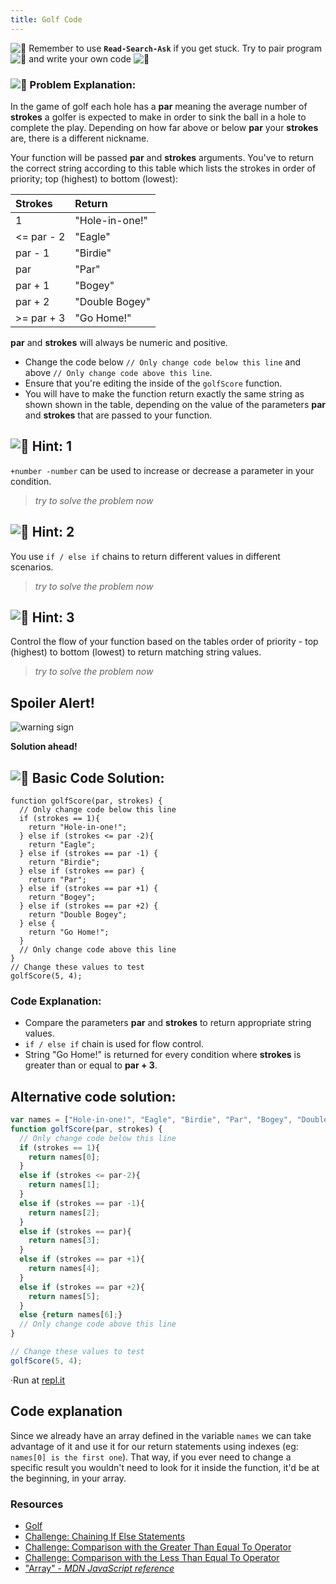 ```yaml
---
title: Golf Code
---
```

![:triangular_flag_on_post:](https://forum.freecodecamp.com/images/emoji/emoji_one/triangular_flag_on_post.png?v=3 ":triangular_flag_on_post:") Remember to use <a>**`Read-Search-Ask`**</a> if you get stuck. Try to pair program ![:busts_in_silhouette:](https://forum.freecodecamp.com/images/emoji/emoji_one/busts_in_silhouette.png?v=3 ":busts_in_silhouette:") and write your own code ![:pencil:](https://forum.freecodecamp.com/images/emoji/emoji_one/pencil.png?v=3 ":pencil:")

### ![:checkered_flag:](https://forum.freecodecamp.com/images/emoji/emoji_one/checkered_flag.png?v=3 ":checkered_flag:") Problem Explanation:

In the game of golf each hole has a **par** meaning the average number of **strokes** a golfer is expected to make in order to sink the ball in a hole to complete the play. Depending on how far above or below **par** your **strokes** are, there is a different nickname.

Your function will be passed **par** and **strokes** arguments. You've to return the correct string according to this table which lists the strokes in order of priority; top (highest) to bottom (lowest):

Strokes | Return  
:--------- | :-------------  
1 | "Hole-in-one!"  
<= par - 2 | "Eagle"  
par - 1 | "Birdie"  
par | "Par"  
par + 1 | "Bogey"  
par + 2 | "Double Bogey"
&gt;= par + 3 | "Go Home!"

**par** and **strokes** will always be numeric and positive.

*   Change the code below `// Only change code below this line` and above `// Only change code above this line`.
*   Ensure that you're editing the inside of the `golfScore` function.
*   You will have to make the function return exactly the same string as shown shown in the table, depending on the value of the parameters **par** and **strokes** that are passed to your function.


## ![:speech_balloon:](https://forum.freecodecamp.com/images/emoji/emoji_one/speech_balloon.png?v=3 ":speech_balloon:") Hint: 1

`+number -number` can be used to increase or decrease a parameter in your condition.

> _try to solve the problem now_

## ![:speech_balloon:](https://forum.freecodecamp.com/images/emoji/emoji_one/speech_balloon.png?v=3 ":speech_balloon:") Hint: 2

You use `if / else if` chains to return different values in different scenarios.

> _try to solve the problem now_

## ![:speech_balloon:](https://forum.freecodecamp.com/images/emoji/emoji_one/speech_balloon.png?v=3 ":speech_balloon:") Hint: 3

Control the flow of your function based on the tables order of priority - top (highest) to bottom (lowest) to return matching string values.

> _try to solve the problem now_

## Spoiler Alert!

![warning sign](//discourse-user-assets.s3.amazonaws.com/original/2X/2/2d6c412a50797771301e7ceabd554cef4edcd74d.gif)

**Solution ahead!**

## ![:beginner:](https://forum.freecodecamp.com/images/emoji/emoji_one/beginner.png?v=3 ":beginner:") Basic Code Solution:

    function golfScore(par, strokes) {
      // Only change code below this line
      if (strokes == 1){
        return "Hole-in-one!";
      } else if (strokes <= par -2){
        return "Eagle";
      } else if (strokes == par -1) {
        return "Birdie";
      } else if (strokes == par) {
        return "Par";
      } else if (strokes == par +1) {
        return "Bogey";
      } else if (strokes == par +2) {
        return "Double Bogey";
      } else {
        return "Go Home!";
      }
      // Only change code above this line
    }
    // Change these values to test
    golfScore(5, 4);

### Code Explanation:

*   Compare the parameters **par** and **strokes** to return appropriate string values.
*   `if / else if` chain is used for flow control.
*   String "Go Home!" is returned for every condition where **strokes** is greater than or equal to **par + 3**.

## Alternative code solution:
```javascript
var names = ["Hole-in-one!", "Eagle", "Birdie", "Par", "Bogey", "Double Bogey", "Go Home!"];
function golfScore(par, strokes) {
  // Only change code below this line
  if (strokes == 1){
    return names[0];
  }
  else if (strokes <= par-2){
    return names[1];
  }
  else if (strokes == par -1){
    return names[2];
  }
  else if (strokes == par){
    return names[3];
  }
  else if (strokes == par +1){
    return names[4];
  }
  else if (strokes == par +2){
    return names[5];
  }
  else {return names[6];}
  // Only change code above this line
}

// Change these values to test
golfScore(5, 4);
```
·Run at [repl.it](https://repl.it/@AdrianSkar/Basic-JS-Golf-code)

 ## Code explanation
Since we already have an array defined in the variable `names` we can take advantage of it and use it for our return statements using indexes (eg: `names[0] is the first one`). That way, if you ever need to change a specific result you wouldn't need to look for it inside the function, it'd be at the beginning, in your array.

### Resources

*   <a href='https://en.wikipedia.org/wiki/Golf' target='_blank' rel='nofollow'>Golf</a>
*   <a href='http://www.freecodecamp.com/challenges/chaining-if-else-statements' target='_blank' rel='nofollow'>Challenge: Chaining If Else Statements</a>
*   <a href='http://www.freecodecamp.com/challenges/comparison-with-the-greater-than-equal-to-operator' target='_blank' rel='nofollow'>Challenge: Comparison with the Greater Than Equal To Operator</a>
*   <a href='http://www.freecodecamp.com/challenges/comparison-with-the-less-than-equal-to-operator' target='_blank' rel='nofollow'>Challenge: Comparison with the Less Than Equal To Operator</a>
* ["Array" - *MDN JavaScript reference*](https://developer.mozilla.org/en-US/docs/Web/JavaScript/Reference/Global_Objects/Array)

<!--stackedit_data:
eyJoaXN0b3J5IjpbLTI0MDYwNzA1NSwyMTM1NjAxNjI0LDgxNT
IzNjk1OCw4MjA4MTUyODcsLTExNTY0MzI2MjYsLTU5ODkyNTQw
NiwtOTkyMzQ2Mjk3LC0xMzY1MDA3NzU1LDM1NTE0MzA0NywtMT
I1Mzg4MjM3OCwtMTQ0NDA4NDI0NCwtMTA5MjAxNjYzNSwyOTE0
NzAxOCwtMTkzNTQxNjIzMCwtMTcwMzQ5MTQ2NSwtMTMwNzE3OT
Q2NSwxNTE2NDcyMDgyLC0zODkxMjQ1NTQsLTg5NzE4NzYxMiwy
OTgwMDI1MTldfQ==
-->